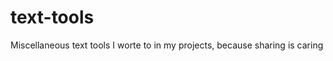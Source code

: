 text-tools
==========

Miscellaneous text tools I worte to in my projects, because sharing is caring

